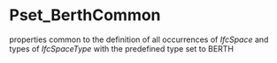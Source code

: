 # Pset_BerthCommon

properties common to the definition of all occurrences of _IfcSpace_ and types of _IfcSpaceType_ with the predefined type set to BERTH
